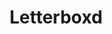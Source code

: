 ---
facebook: https://facebook.com/letterboxd
instagram: https://instagram.com/letterboxd
logohandle: letterboxd
sort: letterboxd
title: Letterboxd
twitter: https://x.com/letterboxd
website: https://letterboxd.com/
youtube: https://youtube.com/letterboxdhq
---